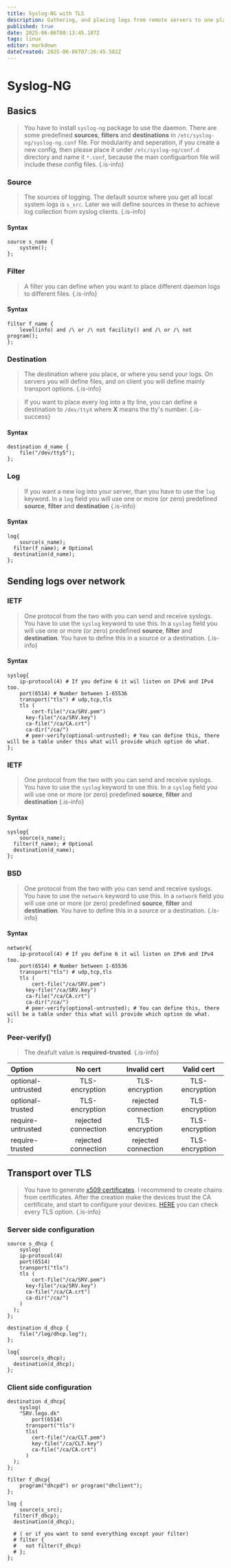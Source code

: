 ```yaml
---
title: Syslog-NG with TLS
description: Gathering, and placing logs from remote servers to one place with Syslog-NG (secured)
published: true
date: 2025-06-06T08:13:45.107Z
tags: linux
editor: markdown
dateCreated: 2025-06-06T07:26:45.502Z
---
```


# Syslog-NG

## Basics

> You have to install `syslog-ng` package to use the daemon.
> There are some predefined **sources**, **filters** and **destinations** in `/etc/syslog-ng/syslog-ng.conf` file.
> For modularity and seperation, if you create a new config, then please place it under `/etc/syslog-ng/conf.d` directory and name it `*.conf`, because the main configuartion file will include these config files.
{.is-info}

### Source
> The sources of logging. The default source where you get all local system logs is `s_src`.
> Later we will define sources in these to achieve log collection from syslog clients.
{.is-info}

#### Syntax
```
source s_name {
	system();
};
```

### Filter
> A filter you can define when you want to place different daemon logs to different files.
{.is-info}

#### Syntax
```
filter f_name {
	level(info) and /\ or /\ not facility() and /\ or /\ not program();
};
```

### Destination
> The destination where you place, or where you send your logs. On servers you will define files, and on client you will define mainly transport options.
{.is-info}


> If you want to place every log into a tty line, you can define a destination to `/dev/ttyX` where **X** means the tty's number.
{.is-success}

#### Syntax
```
destination d_name {
	file("/dev/tty5");
};
```

### Log
> If you want a new log into your server, than you have to use the `log` keyword. In a `log` field you will use one or more (or zero) predefined **source**, **filter** and **destination**
{.is-info}

#### Syntax
```
log{
	source(s_name);
  filter(f_name); # Optional
  destination(d_name);
};
```

## Sending logs over network

### IETF
> One protocol from the two with you can send and receive syslogs. You have to use the `syslog` keyword to use this. In a `syslog` field you will use one or more (or zero) predefined **source**, **filter** and **destination**. You have to define this in a source or a destination.
{.is-info}

#### Syntax
```
syslog{
	ip-protocol(4) # If you define 6 it wil listen on IPv6 and IPv4 too.
    port(6514) # Number between 1-65536
    transport("tls") # udp,tcp,tls
    tls (
    	cert-file("/ca/SRV.pem")
      key-file("/ca/SRV.key")
      ca-file("/ca/CA.crt")
      ca-dir("/ca/")
      # peer-verify(optional-untrusted); # You can define this, there will be a table under this what will provide which option do what.
};
```
### IETF
> One protocol from the two with you can send and receive syslogs. You have to use the `syslog` keyword to use this. In a `syslog` field you will use one or more (or zero) predefined **source**, **filter** and **destination**
{.is-info}

#### Syntax
```
syslog{
	source(s_name);
  filter(f_name); # Optional
  destination(d_name);
};
```


### BSD
> One protocol from the two with you can send and receive syslogs. You have to use the `network` keyword to use this. In a `network` field you will use one or more (or zero) predefined **source**, **filter** and **destination**. You have to define this in a source or a destination.
{.is-info}

#### Syntax
```
network{
	ip-protocol(4) # If you define 6 it wil listen on IPv6 and IPv4 too.
    port(6514) # Number between 1-65536
    transport("tls") # udp,tcp,tls
    tls (
    	cert-file("/ca/SRV.pem")
      key-file("/ca/SRV.key")
      ca-file("/ca/CA.crt")
      ca-dir("/ca/")
      # peer-verify(optional-untrusted); # You can define this, there will be a table under this what will provide which option do what.
};
```

### Peer-verify()
> The deafult value is **required-trusted**.
{.is-info}

| Option             | No cert             | Invalid cert        | Valid cert              |
| :----------------- | :-----------------: | :-----------:       | :---------:            |
| optional-untrusted | TLS-encryption      | TLS-encryption      | TLS-encryption |
| optional-trusted   | TLS-encryption      | rejected connection | TLS-encryption |
| require-untrusted  | rejected connection | TLS-encryption      | TLS-encryption |
| require-trusted    | rejected connection | rejected connection | TLS-encryption |


## Transport over TLS
> You have to generate [x509 certificates](/cert/openssl). I recommend to create chains from certificates.
> After the creation make the devices trust the CA certificate, and start to configure your devices.
> [HERE](https://syslog-ng.github.io/admin-guide/100_TLS-encrypted_message_transfer/004_TLS_options) you can check every TLS option.
{.is-info}

### Server side configuration

```
source s_dhcp {
	syslog(
  	ip-protocol(4)
    port(6514)
    transport("tls")
    tls (
    	cert-file("/ca/SRV.pem")
      key-file("/ca/SRV.key")
      ca-file("/ca/CA.crt")
      ca-dir("/ca/")
    )
  );
};

destination d_dhcp {
	file("/log/dhcp.log");
};

log{
	source(s_dhcp);
  destination(d_dhcp);
};
```

### Client side configuration

```
destination d_dhcp{
	syslog(
  	"SRV.lego.dk"
    	port(6514)
      transport("tls")
      tls(
      	cert-file("/ca/CLT.pem")
        key-file("/ca/CLT.key")
        ca-file("/ca/CA.crt")
      )
  );
};

filter f_dhcp{
	program("dhcpd") or program("dhclient");
};

log {
	source(s_src);
  filter(f_dhcp);
  destination(d_dhcp);
  
  # ( or if you want to send everything except your filter)
  # filter { 
  #	  not filter(f_dhcp)
  # };
};
```
